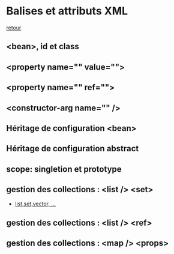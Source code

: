 # Balises et attributs XML
[retour](https://github.com/grouault/spring-tutorial/blob/master/spring-contexte/notes/configuration.xml.md)

## &lt;bean&gt;, id et class

## &lt;property name="" value=""&gt;

## &lt;property name="" ref=""&gt;

## &lt;constructor-arg name="" /&gt;

## Héritage de configuration &lt;bean&gt;

## Héritage de configuration abstract

## scope: singletion et prototype

## gestion des collections : &lt;list /&gt; &lt;set&gt;
* [list,set,vector, ...](https://github.com/grouault/spring-tutorial/blob/master/spring-contexte/notes/balise-attributs-xml/list.md)

## gestion des collections : &lt;list /&gt; &lt;ref&gt;

## gestion des collections : &lt;map /&gt; &lt;props&gt;
